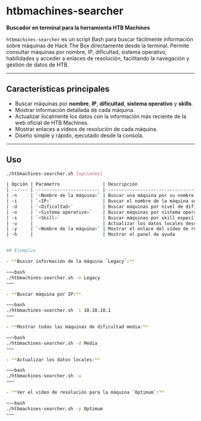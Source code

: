 # htbmachines-searcher

**Buscador en terminal para la herramienta HTB Machines**

`htbmachines-searcher` es un script Bash para buscar fácilmente información sobre máquinas de Hack The Box directamente desde la terminal. Permite consultar máquinas por nombre, IP, dificultad, sistema operativo, habilidades y acceder a enlaces de resolución, facilitando la navegación y gestión de datos de HTB.

---

## Características principales

- Buscar máquinas por **nombre**, **IP**, **dificultad**, **sistema operativo** y **skills**.
- Mostrar información detallada de cada máquina.
- Actualizar localmente los datos con la información más reciente de la web oficial de HTB Machines.
- Mostrar enlaces a vídeos de resolución de cada máquina.
- Diseño simple y rápido, ejecutado desde la consola.

---

## Uso

```bash
./htbmachines-searcher.sh [opciones]

| Opción | Parámetro                | Descripción                                                             |
| ------ | ------------------------ | ----------------------------------------------------------------------- |
| -n     | `<Nombre de la máquina>` | Buscar una máquina por su nombre                                        |
| -i     | `<IP>`                   | Buscar el nombre de la máquina según la IP                              |
| -d     | `<Dificultad>`           | Buscar máquinas por nivel de dificultad (Fácil, Media, Difícil, Insane) |
| -o     | `<Sistema operativo>`    | Buscar máquinas por sistema operativo (Windows, Linux, etc.)            |
| -s     | `<Skill>`                | Buscar máquinas por skill específica                                    |
| -u     |                          | Actualizar los datos locales descargando la información más reciente    |
| -y     | `<Nombre de la máquina>` | Mostrar el enlace del vídeo de resolución de la máquina                 |
| -h     |                          | Mostrar el panel de ayuda                                               |


## Ejemplos

- **Buscar información de la máquina `Legacy`:**

~~~bash
./htbmachines-searcher.sh -n Legacy
~~~

- **Buscar máquina por IP:**

~~~bash
./htbmachines-searcher.sh -i 10.10.10.1
~~~

- **Mostrar todas las máquinas de dificultad media:**

~~~bash
./htbmachines-searcher.sh -d Media
~~~

- **Actualizar los datos locales:**

~~~bash
./htbmachines-searcher.sh -u
~~~

- **Ver el vídeo de resolución para la máquina `Optimum`:**

~~~bash
./htbmachines-searcher.sh -y Optimum
~~~


